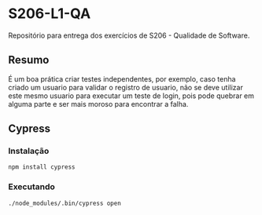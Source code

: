 # S206-L1-QA
Repositório para entrega dos exercícios de S206 - Qualidade de Software.

## Resumo
É um boa prática criar testes independentes, por exemplo, caso tenha criado um usuario para validar o registro de usuario, não se deve utilizar este mesmo usuario para executar um teste de login, pois pode quebrar em alguma parte e ser mais moroso para encontrar a falha.
## Cypress
### Instalação
~~~
npm install cypress
~~~
### Executando
~~~
./node_modules/.bin/cypress open
~~~
